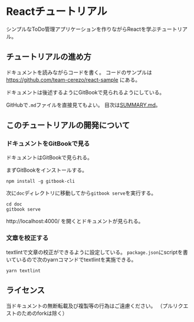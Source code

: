 # Reactチュートリアル

シンプルなToDo管理アプリケーションを作りながらReactを学ぶチュートリアル。

## チュートリアルの進め方

ドキュメントを読みながらコードを書く。
コードのサンプルは https://github.com/team-cerezo/react-sample にある。

ドキュメントは後述するようにGitBookで見られるようにしている。

GitHubで`.md`ファイルを直接見てもよい。
目次は[SUMMARY.md](./doc/SUMMARY.md)。

## このチュートリアルの開発について

### ドキュメントをGitBookで見る

ドキュメントはGitBookで見られる。

まずGitBookをインストールする。

```console
npm install -g gitbook-cli
```

次に`doc`ディレクトリに移動してから`gitbook serve`を実行する。

```
cd doc
gitbook serve
```

http://localhost:4000/ を開くとドキュメントが見られる。

### 文章を校正する

textlintで文章の校正ができるように設定している。
`package.json`にscriptを書いているので次のyarnコマンドでtextlintを実施できる。

```console
yarn textlint
```

## ライセンス

当ドキュメントの無断転載及び複製等の行為はご遠慮ください。
（プルリクエストのためのforkは除く）


